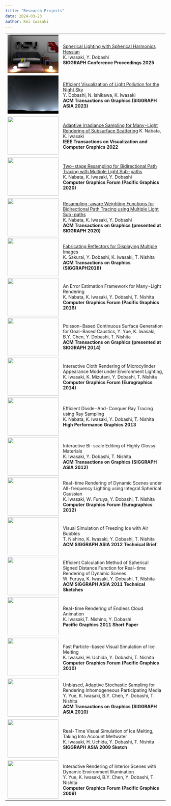 ```yaml
---
title: "Research Projects"
data: 2024-03-23
author: Kei Iwasaki
---
```

<style>
td {
height: 120px;
text-align: left;
vertical-align: middle;
}
</style>
<script src="https://kit.fontawesome.com/429fe8bdbc.js" crossorigin="anonymous"></script>
<table>
<tbody>
<tr>
<td width="20%" >
<img src="./img/sig2025.png" width="160" height="120">
</td>
<!--- <td width="640" height="120" vertical-alignvalign="top"> -->
<td width="80%">
<a href="../projects_/sig2025">
Spherical Lighting with Spherical Harmonics Hessian</a><br>
K. Iwasaki, Y. Dobashi
<a href="./../../pdf/sig2025.pdf"><i class="fa-solid fa-file-pdf"></i></a><a href="../projects_/sig2025"><i class="fa-solid fa-globe"></i></a><br>
<b>SIGGRAPH Conference Proceedings 2025</b> <br>
</td>
</tr>

<tr>
<td width="20%" >
<img src="./img/siga2023.png" width="160" height="120">
</td>
<!--- <td width="640" height="120" vertical-alignvalign="top"> -->
<td width="80%">
<a href="https://imelab.sakura.ne.jp/doba/projects/light_pollution_vis/light_pollution_vis.html">Efficient Visualization of Light Pollution for the Night Sky</a><br>
Y. Dobashi, N. Ishikawa, K. Iwasaki
<a href="../pdf/tog2023_light_pollution.pdf"><i class="fa-solid fa-file-pdf"></i></a><a href="../projects_/siga2023"><i class="fa-solid fa-globe"></i></a><br>
<b>ACM Transactions on Graphics (SIGGRAPH ASIA 2023)</b> <br>
</td>
</tr>

<tr>
<td width="20%" >
<img src="./img/tvcg2021.png" width="160" height="120">
</td>
<td width="80%">
<a href="../projects_/tvcg2021/">Adaptive Irradiance Sampling for Many-Light Rendering of Subsurface Scattering</a> K. Nabata, K. Iwasaki 
<a href="../pdf/tvcg2021.pdf"><i class="fa-solid fa-file-pdf"></i></a><a href="../projects_/tvcg2021"><i class="fa-solid fa-globe"></i></a><br>
<b>IEEE Transactions on Visualization and Computer Graphics 2022</b>
</td>
</tr>

<tr>
<td width="20%">
<img src="./img/pg2020.jpg" width="160" height="120">
</td>
<td width="80%" height="120">
<a href="https://onlinelibrary.wiley.com/doi/abs/10.1111/cgf.14139">
Two-stage Resampling for Bidirectional Path Tracing with Multiple Light Sub-paths</a> <br>
K. Nabata, K. Iwasaki, Y. Dobashi
<a href="../pdf/pg2020.pdf"><i class="fa-solid fa-file-pdf"></i></a>
<a href="../projects_/pg2020"><i class="fa-solid fa-globe"></i></a><br>
<b> Computer Graphics Forum (Pacific Graphics 2020) </b><br>
</td>
</tr>

<tr>
<td width="20%">
<img src="./img/tog2020.png" align="center" width="160" height="120">
</td>
<td width="80%" height="120">
<a href="https://dl.acm.org/doi/abs/10.1145/3338994">Resampling-aware Weighting Functions for Bidirectional Path Tracing using Multiple Light Sub-paths</a><br>
K. Nabata, K. Iwasaki, Y. Dobashi
<a href="../pdf/tog2020.pdf"><i class="fa-solid fa-file-pdf"></i></a>
<a href="../projects_/tog2020"><i class="fa-solid fa-globe"></i></a>
<a href="https://github.com/kiwasaki/simple_ris_bpt"><i class="fa-brands fa-github-alt"></i></a><br> 
<b>ACM Transactions on Graphics (presented at SIGGRAPH 2020)</b>
</td>
</tr>

<tr>
<td width="20%">
<img src="./img/sig2018.jpg" align="center" width="160" height="120">
</td>
<td width="80%" height="120">
<a href="http://ksakurai.sakura.ne.jp/SG18/">
Fabricating Reflectors for Displaying Multiple Images</a> <br>
K. Sakurai, Y. Dobashi, K. Iwasaki, T. Nishita<br> 
<b>ACM Transactions on Graphics (SIGGRAPH2018) </b>
</td>
</tr>
<tr>
<td width="20%">
<img src="./img/pg2016.png" align="center" width="160" height="120">
</td>
<td width="80%" height="120">
An Error Estimation Framework for Many-Light Rendering</a> <br>
K. Nabata, K. Iwasaki, Y. Dobashi, T. Nishita<br>
<b>Computer Graphics Forum (Pacific Graphics 2016)</b>
</td>
</tr>
<tr>
<td width="20%">
<img src="./img/sig2014.jpg" align="center" width="160" height="120">
</td>
<td width="80%" height="120">
Poisson-Based Continuous Surface Generation for Goal-Based Caustics,
Y. Yue, K. Iwasaki, B.Y. Chen, Y. Dobashi, T. Nishita<br>
<b>ACM Transactions on Graphics (presented at SIGGRAPH 2014)</b>
</td>
</tr>
<tr>
<td width="20%">
<img src="./img/eg2014.jpg" align="center" width="160" height="120">
</td>
<td width="80%" height="120">
Interactive Cloth Rendering of Microcylinder Appearance Model under Environment Lighting,<br>
K. Iwasaki, K. Mizutani, Y. Dobashi, T. Nishita<br>
<b>Computer Graphics Forum (Eurographics 2014)</b>
</td>
</tr>
<tr>
<td width="20%">
<img src="./img/HPG2013.jpg" align="center" width="160" height="120">
</td>
<td width="80%" height="120">
Efficient Divide-And-Conquer Ray Tracing using Ray Sampling<br>
K. Nabata, K. Iwasaki, Y. Dobashi, T. Nishita<br>
<b>High Performance Graphics 2013</b>
</td>
</tr>
<tr>
<td width="20%">
<img src="./img/SGA2012.jpg" align="center" width="160" height="120">
</td>
<td width="80%" height="120">
Interactive Bi-scale Editing of Highly Glossy Materials<br>
K. Iwasaki, Y. Dobashi, T. Nishita<br>
<b>ACM Transactions on Graphics (SIGGRAPH ASIA 2012)</b>
</td>
</tr>
<tr>
<td width="20%">
<img src="./img/EG2012.jpg" align="center" width="160" height="120">
</td>
<td width="80%" height="120">
Real-time Rendering of Dynamic Scenes under All-frequency Lighting using Integral Spherical Gaussian<br>
K. Iwasaki, W. Furuya, Y. Dobashi, T. Nishita<br>
<b>Computer Graphics Forum (Eurographics 2012)</b>
</td>
</tr>
<tr>
<td width="20%">
<img src="./img/sig2012brief.png" align="center" width="160" height="120">
</td>
<td width="80%" height="120">
Visual Simulation of Freezing Ice with Air Bubbles<br>
T. Nishino, K. Iwasaki, Y. Dobashi, T. Nishita<br>
<b>ACM SIGGRAPH ASIA 2012 Technical Brief</b>
</td>
</tr>
<tr>
<td width="20%">
<img src="./img/sgasketch2011.jpg" align="center" width="160" height="120">
</td>
<td width="80%" height="120">
Efficient Calculation Method of Spherical Signed Distance Function 
for Real-time Rendering of Dynamic Scenes<br>
W. Furuya, K. Iwasaki, Y. Dobashi, T. Nishita<br>
<b>ACM SIGGRAPH ASIA 2011 Technical Sketches</b>
</td>
</tr>
<tr>
<td width="20%">
<img src="./img/PG11.jpg" width="160" height="120">
</td>
<td width="80%" height="120">
Real-time Rendering of Endless Cloud Animation<br>
K. Iwasaki,T. Nishino, Y. Dobashi<br>
<b>Pacific Graphics 2011 Short Paper </b>
</td>
</tr>
<tr>
<td width="20%">
<img src="./img/PG10.jpg" width="160" height="120">
</td>
<td width="80%" height="120">
Fast Particle-based Visual Simulation of Ice Melting<br>
K. Iwasaki, H. Uchida, Y. Dobashi, T. Nishita<br>
<b>Computer Graphics Forum (Pacific Graphics 2010)</b>
</td>
</tr>
<tr>
<td width="20%">
<img src="./img/siga2010.jpg" width="160" height="120">
</td>
<td width="80%" height="120">
Unbiased, Adaptive Stochastic Sampling for Rendering Inhomogeneous Participating Media<br>
Y. Yue, K. Iwasaki, B.Y. Chen, Y. Dobashi, T. Nishita<br>
<b>ACM Transactions on Graphics (SIGGRAPH ASIA 2010)</b>
</td>
</tr>
<tr>
<td width="20%">
<img src="./img/SIGASIA09.jpg" width="160" height="120">
</td>
<td width="80%" height="120">
Real-Time Visual Simulation of Ice Melting, Taking Into Account Meltwater<br>
K. Iwasaki, H. Uchida, Y. Dobashi, T. Nishita<br>
<b>SIGGRAPH ASIA 2009 Sketch</b>
</td>
</tr>
<tr>
<td width="20%">
<img src="./img/pg09.jpg" width="160" height="120">
</td>
<td width="80%" height="120">
Interactive Rendering of Interior Scenes with Dynamic Environment Illumination<br>
Y. Yue, K. Iwasaki, B.Y. Chen, Y. Dobashi, T. Nishita<br>
<b>Computer Graphics Forum (Pacific Graphics 2009)</b>
</td>
</tr>
</tbody>
</table>

